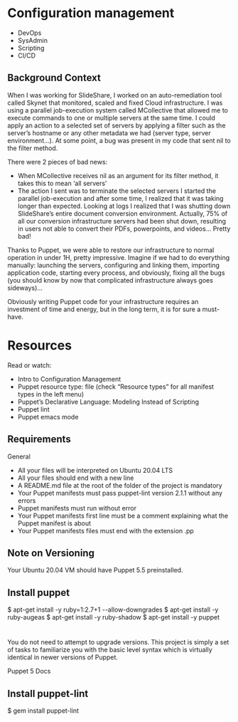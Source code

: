 # Configuration management
* DevOps
* SysAdmin
* Scripting
* CI/CD

## Background Context


When I was working for SlideShare, I worked on an auto-remediation tool called Skynet that monitored, scaled and fixed Cloud infrastructure. I was using a parallel job-execution system called MCollective that allowed me to execute commands to one or multiple servers at the same time. I could apply an action to a selected set of servers by applying a filter such as the server’s hostname or any other metadata we had (server type, server environment…). At some point, a bug was present in my code that sent nil to the filter method.

There were 2 pieces of bad news:

* When MCollective receives nil as an argument for its filter method, it takes this to mean ‘all servers’
* The action I sent was to terminate the selected servers
I started the parallel job-execution and after some time, I realized that it was taking longer than expected. Looking at logs I realized that I was shutting down SlideShare’s entire document conversion environment. Actually, 75% of all our conversion infrastructure servers had been shut down, resulting in users not able to convert their PDFs, powerpoints, and videos… Pretty bad!

Thanks to Puppet, we were able to restore our infrastructure to normal operation in under 1H, pretty impressive. Imagine if we had to do everything manually: launching the servers, configuring and linking them, importing application code, starting every process, and obviously, fixing all the bugs (you should know by now that complicated infrastructure always goes sideways)…

Obviously writing Puppet code for your infrastructure requires an investment of time and energy, but in the long term, it is for sure a must-have.

# Resources
Read or watch:

* Intro to Configuration Management
* Puppet resource type: file (check “Resource types” for all manifest types in the left menu)
* Puppet’s Declarative Language: Modeling Instead of Scripting
* Puppet lint
* Puppet emacs mode

## Requirements
General
- All your files will be interpreted on Ubuntu 20.04 LTS
- All your files should end with a new line
- A README.md file at the root of the folder of the project is mandatory
- Your Puppet manifests must pass puppet-lint version 2.1.1 without any errors
- Puppet manifests must run without error
- Your Puppet manifests first line must be a comment explaining what the Puppet manifest is about
- Your Puppet manifests files must end with the extension .pp

## Note on Versioning
Your Ubuntu 20.04 VM should have Puppet 5.5 preinstalled.

## Install puppet
$ apt-get install -y ruby=1:2.7+1 --allow-downgrades
$ apt-get install -y ruby-augeas
$ apt-get install -y ruby-shadow
$ apt-get install -y puppet
#
You do not need to attempt to upgrade versions. This project is simply a set of tasks to familiarize you with the basic level syntax which is virtually identical in newer versions of Puppet.

Puppet 5 Docs

## Install puppet-lint
$ gem install puppet-lint

